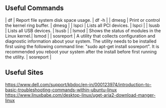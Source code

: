 ## Useful Commands
| df	| Report file system disk space usage.	| 	df -h |
| dmesg		| Print or control the kernel ring buffer.	| 	dmesg |
| lspci		| Lists all PCI devices.	| 	lspci |
| lsusb		| Lists all USB devices.	| 	lsusb |
| lsmod		| Shows the status of modules in the Linux kernel.| lsmod |
| sosreport		| A utility that collects configuration and diagnostic information about your system. The utility needs to be installed first using the following command line: "sudo apt-get install sosreport". It is recommended you reboot your system after the install before first running the utility.	| 	sosreport |

## Useful Sites
https://www.dell.com/support/kbdoc/en-in/000123974/introduction-to-basic-troubleshooting-commands-within-ubuntu-linux
https://www.linuxbabe.com/desktop-linux/uget-aria2-download-manger-linux
